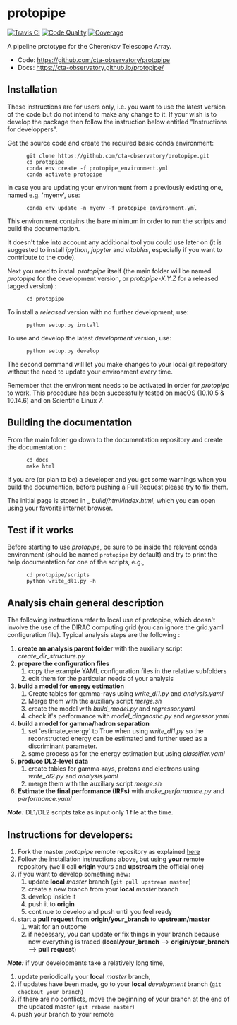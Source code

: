 protopipe
=========

[![Travis CI][image1]][hyperlink1]
[![Code Quality][image2]][hyperlink2]
[![Coverage][image3]][hyperlink3]
<!---[![Zenodo][image4]][hyperlink4]--->

[hyperlink1]: https://travis-ci.org/cta-observatory/protopipe
[image1]: https://travis-ci.org/cta-observatory/protopipe.svg?branch=master
[hyperlink2]: https://app.codacy.com/manual/HealthyPear/protopipe/dashboard
[image2]: https://api.codacy.com/project/badge/Grade/32f2fb2df3154fa1838c765d4f9110ba
[hyperlink3]: https://codecov.io/gh/cta-observatory/protopipe
[image3]: https://codecov.io/gh/cta-observatory/protopipe/branch/master/graph/badge.svg
<!---
[hyperlink4]: https://travis-ci.org/cta-observatory/protopipe
[image4]: https://travis-ci.org/cta-observatory/protopipe.svg?branch=master
--->

A pipeline prototype for the Cherenkov Telescope Array.

* Code: https://github.com/cta-observatory/protopipe
* Docs: https://cta-observatory.github.io/protopipe/

Installation
------------

These instructions are for users only, i.e. you want to use the latest version of the code but do not intend to make any change to it. If your wish is to develop the package then follow the instruction below entitled "Instructions for developpers".

Get the source code and create the required basic conda environment:

          git clone https://github.com/cta-observatory/protopipe.git
          cd protopipe
          conda env create -f protopipe_environment.yml
          conda activate protopipe

In case you are updating your environment from a previously existing one, named e.g. 'myenv', use:

          conda env update -n myenv -f protopipe_environment.yml
          
This environment contains the bare minimum in order to run the scripts and build the documentation.

It doesn't take into account any additional tool you could use later on (it is suggested to install _ipython_, _jupyter_ and _vitables_, especially if you want to contribute to the code).

Next you need to install _protopipe_ itself (the main folder will be named _protopipe_ for the development version, or _protopipe-X.Y.Z_ for a released tagged version) :

          cd protopipe

To install a _released_ version with no further development, use:

          python setup.py install
          
To use and develop the latest _development_ version, use:

          python setup.py develop

The second command will let you make changes to your local git repository without the need to update your environment every time.

Remember that the environment needs to be activated in order for _protopipe_ to work.
This procedure has been successfully tested on macOS (10.10.5 & 10.14.6) and on Scientific Linux 7.

Building the documentation
--------------------------

From the main folder go down to the documentation repository and create the documentation :

          cd docs
          make html

If you are (or plan to be) a developer and you get some warnings when you build the documention, before pushing a Pull Request please try to fix them.

The initial page is stored in _ _build/html/index.html_, which you can open using your favorite internet browser.

Test if it works
-----------------
Before starting to use _protopipe_, be sure to be inside the relevant conda environment (should be named `protopipe` by default) and try to print the help documentation for one of the scripts, e.g.,

          cd protopipe/scripts
          python write_dl1.py -h
          

Analysis chain general description
----------------------------------
The following instructions refer to local use of protopipe, which doesn't involve the use of the DIRAC computing grid (you can ignore the grid.yaml configuration file).
Typical analysis steps are the following :

1. **create an analysis parent folder** with the auxiliary script _create_dir_structure.py_
2. **prepare the configuration files**
    1. copy the example YAML configuration files in the relative subfolders
    2. edit them for the particular needs of your analysis
3. **build a model for energy estimation**
    1. Create tables for gamma-rays using _write_dl1.py_ and _analysis.yaml_
    2. Merge them with the auxiliary script _merge.sh_
    3. create the model with _build_model.py_ and _regressor.yaml_
    4. check it's performance with _model_diagnostic.py_ and _regressor.yaml_
4. **build a model for gamma/hadron separation**
    1. set 'estimate_energy' to True when using _write_dl1.py_ so the reconstructed energy can be estimated and further used as a discriminant parameter.
    2. same process as for the energy estimation but using _classifier.yaml_
5. **produce DL2-level data**
    1. create tables for gamma-rays, protons and electrons using _write_dl2.py_ and _analysis.yaml_
    2. merge them with the auxiliary script _merge.sh_
6. **Estimate the final performance (IRFs)** with _make_performance.py_ and _performance.yaml_

_**Note:**_ DL1/DL2 scripts take as input only 1 file at the time.

Instructions for developers:
----------------------------

1. Fork the master _protopipe_ remote repository as explained [here](https://help.github.com/en/articles/fork-a-repo)
2. Follow the installation instructions above, but using __your__ remote repository (we'll call __origin__ yours and __upstream__ the official one)
3. if you want to develop something new:
    1. update __local__ _master_ branch (`git pull upstream master`)
    3. create a new branch from your __local__ _master_ branch
    4. develop inside it
    5. push it to __origin__
    6. continue to develop and push until you feel ready
4. start a __pull request__ from __origin/your_branch__ to __upstream/master__
    1. wait for an outcome
    2. if necessary, you can update or fix things in your branch because now everything is traced (__local/your_branch__ --> __origin/your_branch__ --> __pull request__)

_**Note:**_ if your developments take a relatively long time,

1. update periodically your __local__ _master_ branch,
2. if updates have been made, go to your __local__ _development_ branch (`git checkout your_branch`)
3. if there are no conflicts, move the beginning of your branch at the end of the updated master (`git rebase master`)
4. push your branch to your remote
